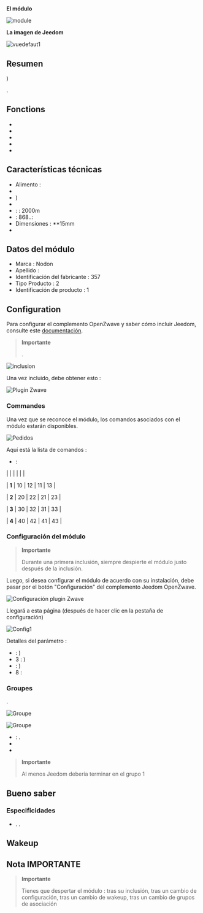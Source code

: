 # 

**El módulo**

![module](images/nodon.octan/module.jpg)

**La imagen de Jeedom**

![vuedefaut1](images/nodon.octan/vuedefaut1.jpg)

## Resumen

)

. 

## Fonctions

-   
-   
-   
-   
-   

## Características técnicas

-   Alimento : 
-   
-   )
-   
-    :  : 2000m
-    : 868..: 
-   Dimensiones : **15mm
-   

## Datos del módulo

-   Marca : Nodon
-   Apellido : 
-   Identificación del fabricante : 357
-   Tipo Producto : 2
-   Identificación de producto : 1

## Configuration

Para configurar el complemento OpenZwave y saber cómo incluir Jeedom, consulte este [documentación](https://doc.jeedom.com/es_ES/plugins/automation%20protocol/openzwave/).

> **Importante**
>
> .

![inclusion](images/nodon.octan/inclusion.jpg)

Una vez incluido, debe obtener esto :

![Plugin Zwave](images/nodon.octan/information.jpg)

### Commandes

Una vez que se reconoce el módulo, los comandos asociados con el módulo estarán disponibles.

![Pedidos](images/nodon.octan/commandes.jpg)

Aquí está la lista de comandos :

-    : 


|         |           |      |     |    |

| **1**          | 10             | 12             | 11             | 13             |

| **2**          | 20             | 22             | 21             | 23             |

| **3**          | 30             | 32             | 31             | 33             |

| **4**          | 40             | 42             | 41             | 43             |


### Configuración del módulo

> **Importante**
>
> Durante una primera inclusión, siempre despierte el módulo justo después de la inclusión.

Luego, si desea configurar el módulo de acuerdo con su instalación, debe pasar por el botón "Configuración" del complemento Jeedom OpenZwave.

![Configuración plugin Zwave](images/plugin/bouton_configuration.jpg)

Llegará a esta página (después de hacer clic en la pestaña de configuración)

![Config1](images/nodon.octan/config1.jpg)

Detalles del parámetro :

-    : )
-   3 : )
-    : )
-   8 : 

### Groupes

.

![Groupe](images/nodon.octan/groupe.jpg)

![Groupe](images/nodon.octan/groupe2.jpg)

-    : .
-   
-   

> **Importante**
>
> Al menos Jeedom debería terminar en el grupo 1

## Bueno saber

### Especificidades

-   . .

## Wakeup



## Nota IMPORTANTE

> **Importante**
>
> Tienes que despertar el módulo : tras su inclusión, tras un cambio de configuración, tras un cambio de wakeup, tras un cambio de grupos de asociación
